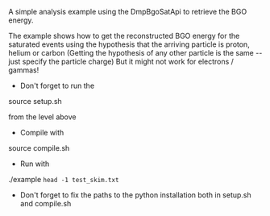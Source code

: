A simple analysis example using the DmpBgoSatApi to retrieve the BGO energy.

The example shows how to get the reconstructed BGO energy for the saturated events
using the hypothesis that the arriving particle is proton, helium or carbon
(Getting the hypothesis of any other particle is the same -- just specify the particle charge)
But it might not work for electrons / gammas!

* Don't forget to run the

source setup.sh

from the level above

* Compile with

source compile.sh

* Run with 

./example `head -1 test_skim.txt`

* Don't forget to fix the paths to the python installation both in setup.sh and compile.sh